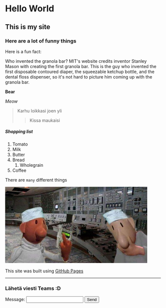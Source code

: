 # Hello World
## This is my site
### Here are a lot of funny things

Here is a fun fact:

Who invented the granola bar?
MIT's website credits inventor Stanley
 Mason with creating the first granola bar. 
 This is the guy who invented the first disposable 
 contoured diaper, the squeezable ketchup bottle, 
 and the dental floss dispenser, so it's not hard to 
 picture him coming up with the granola bar.


**Bear**

*Meow*

>Karhu loikkasi joen yli
>>Kissa maukaisi

##### Shopping list
1. Tomato
2. Milk
3. Butter
4. Bread
    1. Wholegrain
5. Coffee

There are `many` different things

 ![Pat and Mat](/assets/images/pat&mat.jpg)

This site was built using [GitHub Pages](https://pages.github.com/)

---

### Lähetä viesti Teams :D

<form id="teamsForm">
    <label for="message">Message:</label>
    <input type="text" id="message" name="message" required>
    <button type="submit">Send</button>
</form>

<script>

    const webhookUrl = 'https://prod-230.westeurope.logic.azure.com:443/workflows/ef1e6e481c444bacbd6e1b55273703cf/triggers/manual/paths/invoke?api-version=2016-06-01&sp=%2Ftriggers%2Fmanual%2Frun&sv=1.0&sig=pPgEdvhkHxB1zwp1-O8gRMvv42k9m2EJfUfY8i9BPUU';

    document.getElementById('teamsForm').addEventListener('submit', function(e) {
        e.preventDefault();

        const message = document.getElementById('message').value;

        fetch(webhookUrl, {
            method: 'POST',
            headers: {
                'Content-Type': 'application/vnd.microsoft.card.adaptive'
            },
            body: JSON.stringify({
                text: "jib"
            })
        })
         
        .then(response => {
            if (response.ok) {
                alert('Message sent!');
            } else {
                alert('Error sending message');
            }
        })
        .catch(error => {
            console.error('Error:', error);
            alert('Error sending message');
        });
    });
</script>
